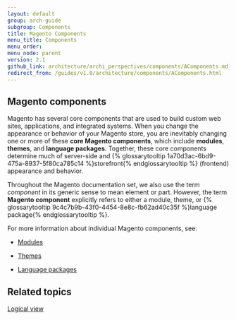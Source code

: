 ```yaml
---
layout: default
group: arch-guide
subgroup: Components
title: Magento Components
menu_title: Components
menu_order:
menu_node: parent
version: 2.1
github_link: architecture/archi_perspectives/components/AComponents.md
redirect_from: /guides/v1.0/architecture/components/AComponents.html
---
```


## Magento components

Magento has several core components that are used to build custom web sites, applications, and integrated systems. When you change the appearance or behavior of your Magento store, you are inevitably changing one or more of these <b>core Magento components</b>, which include <b>modules</b>, <b>themes</b>, and <b>language packages</b>. Together, these core components determine much of server-side and {% glossarytooltip 1a70d3ac-6bd9-475a-8937-5f80ca785c14 %}storefront{% endglossarytooltip %} (frontend) appearance and behavior.

<div class="bs-callout bs-callout-info" id="info">
  <p>Throughout the Magento documentation set, we also use the term <i>component</i> in its generic sense to mean element or part. However, the term <b>Magento component</b> explicitly refers to either a module, theme, or {% glossarytooltip 9c4c7b9b-43f0-4454-8e8c-fb62ad40c35f %}language package{% endglossarytooltip %}.</p>
</div>

For more information about individual Magento components, see:

* <a href="{{page.baseurl}}architecture/archi_perspectives/components/modules/mod_intro.html">Modules</a>

* <a href="{{page.baseurl}}frontend-dev-guide/themes/theme-overview.html">Themes</a>

* <a href="{{page.baseurl}}frontend-dev-guide/translations/xlate.html#m2devgde-xlate-languagepack">Language packages</a>

## Related topics

<a href="{{page.baseurl}}architecture/archi_perspectives/LogicalView_intro.html">Logical view</a>
